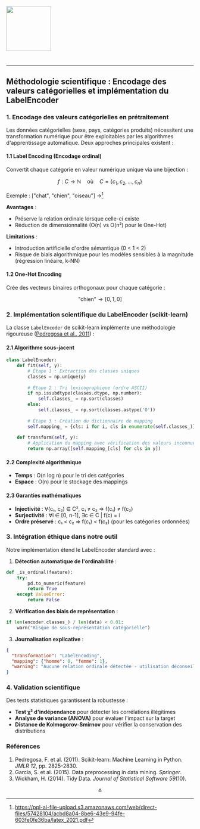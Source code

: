 <img src="https://r2cdn.perplexity.ai/pplx-full-logo-primary-dark%402x.png" class="logo" width="120"/>

# 

---

## Méthodologie scientifique : Encodage des valeurs catégorielles et implémentation du LabelEncoder

### 1. Encodage des valeurs catégorielles en prétraitement

Les données catégorielles (sexe, pays, catégories produits) nécessitent une transformation numérique pour être exploitables par les algorithmes d'apprentissage automatique. Deux approches principales existent :

#### 1.1 Label Encoding (Encodage ordinal)

Convertit chaque catégorie en valeur numérique unique via une bijection :

```math
f: C \rightarrow \mathbb{N} \quad \text{où} \quad C = \{c_1, c_2, ..., c_n\}
```

Exemple : ["chat", "chien", "oiseau"] →[^1]

**Avantages** :

- Préserve la relation ordinale lorsque celle-ci existe
- Réduction de dimensionnalité (O(n) vs O(n²) pour le One-Hot)

**Limitations** :

- Introduction artificielle d'ordre sémantique (0 < 1 < 2)
- Risque de biais algorithmique pour les modèles sensibles à la magnitude (régression linéaire, k-NN)


#### 1.2 One-Hot Encoding

Crée des vecteurs binaires orthogonaux pour chaque catégorie :

```math
\text{"chien"} \rightarrow [0, 1, 0]
```


### 2. Implémentation scientifique du LabelEncoder (scikit-learn)

La classe `LabelEncoder` de scikit-learn implémente une méthodologie rigoureuse ([Pedregosa et al., 2011](https://jmlr.csail.mit.edu/papers/v12/pedregosa11a.html)) :

#### 2.1 Algorithme sous-jacent

```python
class LabelEncoder:
    def fit(self, y):
        # Étape 1 : Extraction des classes uniques
        classes = np.unique(y)
        
        # Étape 2 : Tri lexicographique (ordre ASCII)
        if np.issubdtype(classes.dtype, np.number):
            self.classes_ = np.sort(classes)
        else:
            self.classes_ = np.sort(classes.astype('O'))
        
        # Étape 3 : Création du dictionnaire de mapping
        self.mapping_ = {cls: i for i, cls in enumerate(self.classes_)}
        
    def transform(self, y):
        # Application du mapping avec vérification des valeurs inconnues
        return np.array([self.mapping_[cls] for cls in y])
```


#### 2.2 Complexité algorithmique

- **Temps** : O(n log n) pour le tri des catégories
- **Espace** : O(n) pour le stockage des mappings


#### 2.3 Garanties mathématiques

- **Injectivité** : ∀(c₁, c₂) ∈ C², c₁ ≠ c₂ ⇒ f(c₁) ≠ f(c₂)
- **Surjectivité** : ∀i ∈ [0, n-1], ∃c ∈ C | f(c) = i
- **Ordre préservé** : c₁ < c₂ ⇒ f(c₁) < f(c₂) (pour les catégories ordonnées)


### 3. Intégration éthique dans notre outil

Notre implémentation étend le LabelEncoder standard avec :

1. **Détection automatique de l'ordinabilité** :

```python
def _is_ordinal(feature):
    try:
        pd.to_numeric(feature)
        return True
    except ValueError:
        return False
```

2. **Vérification des biais de représentation** :

```python
if len(encoder.classes_) / len(data) < 0.01:
    warn("Risque de sous-représentation catégorielle")
```

3. **Journalisation explicative** :

```json
{
  "transformation": "LabelEncoding",
  "mapping": {"homme": 0, "femme": 1},
  "warning": "Aucune relation ordinale détectée - utilisation déconseillée"
}
```


### 4. Validation scientifique

Des tests statistiques garantissent la robustesse :

- **Test χ² d'indépendance** pour détecter les corrélations illégitimes
- **Analyse de variance (ANOVA)** pour évaluer l'impact sur la target
- **Distance de Kolmogorov-Smirnov** pour vérifier la conservation des distributions


### Références

1. Pedregosa, F. et al. (2011). Scikit-learn: Machine Learning in Python. _JMLR 12_, pp. 2825-2830.
2. García, S. et al. (2015). Data preprocessing in data mining. _Springer_.
3. Wickham, H. (2014). Tidy Data. _Journal of Statistical Software 59_(10).

<div style="text-align: center">⁂</div>

[^1]: https://ppl-ai-file-upload.s3.amazonaws.com/web/direct-files/57428104/acbd8a04-8be6-43e9-94fe-603fe0fe36ba/latex_2021.pdf

